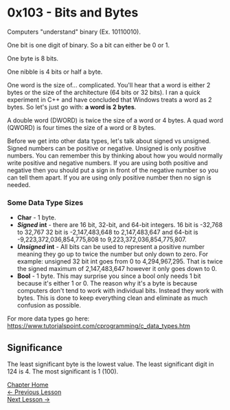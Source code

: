 # 0x103 - Bits and Bytes
Computers "understand" binary (Ex. 10110010).

One bit is one digit of binary. So a bit can either be 0 or 1. 

One byte is 8 bits.

One nibble is 4 bits or half a byte.

One word is the size of... complicated. You'll hear that a word is either 2 bytes or the size of the architecture (64 bits or 32 bits). I ran a quick experiment in C++ and have concluded that Windows treats a word as 2 bytes. So let's just go with: **a word is 2 bytes**.

A double word (DWORD) is twice the size of a word or 4 bytes. A quad word (QWORD) is four times the size of a word or 8 bytes.

Before we get into other data types, let's talk about signed vs unsigned. Signed numbers can be positive or negative. Unsigned is only positive numbers. You can remember this by thinking about how you would normally write positive and negative numbers. If you are using both positive and negative then you should put a sign in front of the negative number so you can tell them apart. If you are using only positive number then no sign is needed.

### Some Data Type Sizes
* **Char** - 1 byte.
* ***Signed* int** - there are 16 bit, 32-bit, and 64-bit integers. 16 bit is -32,768 to 32,767 32 bit is -2,147,483,648 to 2,147,483,647 and 64-bit is -9,223,372,036,854,775,808 to 9,223,372,036,854,775,807.
* ***Unsigned* int** - All bits can be used to represent a positive number meaning they go up to twice the number but only down to zero. For example: unsigned 32 bit int goes from 0 to 4,294,967,295. That is twice the signed maximum of 2,147,483,647 however it only goes down to 0.
* **Bool** - 1 byte. This may surprise you since a bool only needs 1 bit because it's either 1 or 0. The reason why it's a byte is because computers don't tend to work with individual bits. Instead they work with bytes. This is done to keep everything clean and eliminate as much confusion as possible.

For more data types go here: https://www.tutorialspoint.com/cprogramming/c_data_types.htm

## Significance
The least significant byte is the lowest value. The least significant digit in 124 is 4. The most significant is 1 (100).

[Chapter Home](0x100-BinaryBasics.md)  
[<- Previous Lesson](0x102-ASCII.md)  
[Next Lesson ->](0x104-ProgrammingLanguages.md)